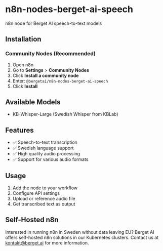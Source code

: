 # n8n-nodes-berget-ai-speech

n8n node for Berget AI speech-to-text models

## Installation

### Community Nodes (Recommended)

1. Open n8n
2. Go to **Settings** > **Community Nodes**  
3. Click **Install a community node**
4. Enter: `@bergetai/n8n-nodes-berget-ai-speech`
5. Click **Install**

## Available Models

- KB-Whisper-Large (Swedish Whisper from KBLab)

## Features

- ✅ Speech-to-text transcription
- ✅ Swedish language support
- ✅ High quality audio processing
- ✅ Support for various audio formats

## Usage

1. Add the node to your workflow
2. Configure API settings
3. Upload or reference audio file
4. Get transcribed text as output

## Self-Hosted n8n

Interested in running n8n in Sweden without data leaving EU? Berget AI offers self-hosted n8n solutions in our Kubernetes clusters. Contact us at [kontakt@berget.ai](mailto:kontakt@berget.ai) for more information.
